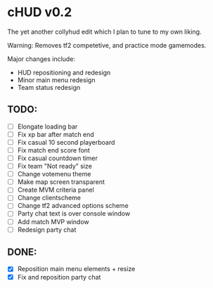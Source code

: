 # cHUD v0.2
The yet another collyhud edit which I plan to tune to my own liking.

Warning: Removes tf2 competetive, and practice mode gamemodes.

Major changes include:
- HUD repositioning and redesign
- Minor main menu redesign
- Team status redesign

## TODO:
- [ ] Elongate loading bar
- [ ] Fix xp bar after match end
- [ ] Fix casual 10 second playerboard
- [ ] Fix match end score font
- [ ] Fix casual countdown timer
- [ ] Fix team "Not ready" size
- [ ] Change votemenu theme
- [ ] Make map screen transparent
- [ ] Create MVM criteria panel
- [ ] Change clientscheme
- [ ] Change tf2 advanced options scheme
- [ ] Party chat text is over console window
- [ ] Add match MVP window
- [ ] Redesign party chat

## DONE:
- [x] Reposition main menu elements + resize
- [x] Fix and reposition party chat